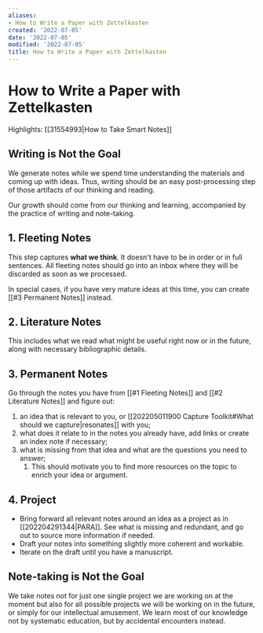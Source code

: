 ```yaml
---
aliases:
- How to Write a Paper with Zettelkasten
created: '2022-07-05'
date: '2022-07-05'
modified: '2022-07-05'
title: How to Write a Paper with Zettelkasten
---
```


# How to Write a Paper with Zettelkasten

Highlights: [[31554993|How to Take Smart Notes]]

## Writing is Not the Goal

We generate notes while we spend time understanding the materials and coming up with ideas. Thus, writing should be an easy post-processing step of those artifacts of our thinking and reading.

Our growth should come from our thinking and learning, accompanied by the practice of writing and note-taking.

## 1. Fleeting Notes

This step captures **what we think**. It doesn't have to be in order or in full sentences. All fleeting notes should go into an inbox where they will be discarded as soon as we processed.

In special cases, if you have very mature ideas at this time, you can create [[#3 Permanent Notes]] instead.

## 2. Literature Notes

This includes what we read what might be useful right now or in the future, along with necessary bibliographic details.

## 3. Permanent Notes

Go through the notes you have from [[#1 Fleeting Notes]] and [[#2 Literature Notes]] and figure out:
1. an idea that is relevant to you, or [[202205011900 Capture Toolkit#What should we capture|resonates]] with you;
2. what does it relate to in the notes you already have, add links or create an index note if necessary;
3. what is missing from that idea and what are the questions you need to answer;
    1. This should motivate you to find more resources on the topic to enrich your idea or argument.

## 4. Project

- Bring forward all relevant notes around an idea as a project as in [[202204291344|PARA]]. See what is missing and redundant, and go out to source more information if needed.
- Draft your notes into something slightly more coherent and workable.
- Iterate on the draft until you have a manuscript.

## Note-taking is Not the Goal

We take notes not for just one single project we are working on at the moment but also for all possible projects we will be working on in the future, or simply for our intellectual amusement. We learn most of our knowledge not by systematic education, but by accidental encounters instead.